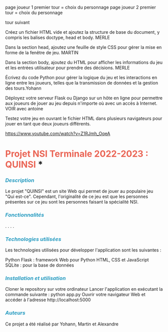 page joueur 1  premier tour = choix du personnage
page joueur 2 premier tour = choix du personnage

tour suivant 


Créez un fichier HTML vide et ajoutez la structure de base du document, y compris les balises doctype, head et body. MERLE

Dans la section head, ajoutez une feuille de style CSS pour gérer la mise en forme de la fenêtre de jeu. MARTIN

Dans la section body, ajoutez du HTML pour afficher les informations du jeu et les entrées utilisateur pour prendre des décisions. MERLE

Écrivez du code Python pour gérer la logique du jeu et les interactions en ligne entre les joueurs, telles que la transmission de données et la gestion des tours.Yohann

Déployez votre serveur Flask ou Django sur un hôte en ligne pour permettre aux joueurs de jouer au jeu depuis n'importe où avec un accès à Internet. VOIR avec antoine

Testez votre jeu en ouvrant le fichier HTML dans plusieurs navigateurs pour jouer en tant que deux joueurs différents.


https://www.youtube.com/watch?v=Z1RJmh_OqeA

# <font color="EA6555"> Projet NSI Terminale 2022-2023 : QUINSI </font>*

### __*<font color="299CC1"> Description </font>*__

Le projet "QUINSI" est un site Web qui permet de jouer au populaire jeu "Qui est-ce". Cependant, l'originalité de ce jeu est que les personnes présentes sur ce jeu sont les personnes faisant la spécialité NSI.

### __*<font color="299CC1"> Fonctionnalités </font>*__

.
.
.
.

### __*<font color="299CC1"> Technologies utilisées </font>*__
Les technologies utilisées pour développer l'application sont les suivantes :

Python 
Flask : framework Web pour Python
HTML, CSS et JavaScript 
SQLite : pour la base de données

### __*<font color="299CC1"> Installation et utilisation </font>*__
Cloner le repository sur votre ordinateur
Lancer l'application en exécutant la commande suivante : python app.py
Ouvrir votre navigateur Web et accéder à l'adresse http://localhost:5000

### __*<font color="299CC1"> Auteurs </font>*__
Ce projet a été réalisé par Yohann, Martin et Alexandre


